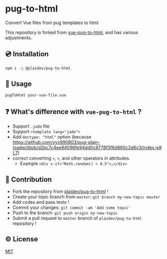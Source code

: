 # pug-to-html

Convert Vue files from pug templates to html

This repository is forked from [vue-pug-to-html](https://github.com/dperrymorrow/vue-pug-to-html), and has various adjustments.


## :cd: Installation

```sh
npm i -g @plaidev/pug-to-html
```


## :lollipop: Usage

```sh
pugToHtml your-vue-file.vue
```


## :question: What's difference with `vue-pug-to-html` ?
- Support `.jade` file
- Support `<template lang="jade">`
- Add `doctype: "html"` option (because https://github.com/yyx990803/pug-plain-loader/blob/d2bc7c4ee84096fe94dd0c8778f3f6d860c2d6c3/index.js#L7)
- correct converting `<`, `>`, and other operators in attributes.
  - Example `<div v-if="Math.random() > 0.5">…</div>`


## :muscle: Contribution

- Fork the repository from [plaidev/pug-to-html](https://github.com/plaidev/pug-to-html) !
- Create your topic branch from `master`: `git branch my-new-topic master`
- Add codes and pass tests !
- Commit your changes: `git commit -am 'Add some topic'`
- Push to the branch: `git push origin my-new-topic`
- Submit a pull request to `master` branch of `plaidev/pug-to-html` repository !


## :copyright: License

[MIT](http://opensource.org/licenses/MIT)
